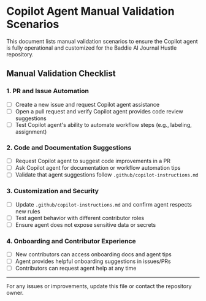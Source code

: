 # Copilot Agent Manual Validation Scenarios

This document lists manual validation scenarios to ensure the Copilot agent is fully operational and customized for the Baddie AI Journal Hustle repository.

## Manual Validation Checklist

### 1. PR and Issue Automation
- [ ] Create a new issue and request Copilot agent assistance
- [ ] Open a pull request and verify Copilot agent provides code review suggestions
- [ ] Test Copilot agent's ability to automate workflow steps (e.g., labeling, assignment)

### 2. Code and Documentation Suggestions
- [ ] Request Copilot agent to suggest code improvements in a PR
- [ ] Ask Copilot agent for documentation or workflow automation tips
- [ ] Validate that agent suggestions follow `.github/copilot-instructions.md`

### 3. Customization and Security
- [ ] Update `.github/copilot-instructions.md` and confirm agent respects new rules
- [ ] Test agent behavior with different contributor roles
- [ ] Ensure agent does not expose sensitive data or secrets

### 4. Onboarding and Contributor Experience
- [ ] New contributors can access onboarding docs and agent tips
- [ ] Agent provides helpful onboarding suggestions in issues/PRs
- [ ] Contributors can request agent help at any time

---

For any issues or improvements, update this file or contact the repository owner.
